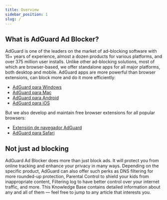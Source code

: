 ```yaml
---
title: Overview
sidebar_position: 1
slug: /
---
```


## What is AdGuard Ad Blocker?

AdGuard is one of the leaders on the market of ad-blocking software with 15+ years of experience, almost a dozen products for various platforms, and over 375 million user installs. Unlike other ad-blocking solutions, most of which are browser-based, we offer standalone apps for all major platforms, both desktop and mobile. AdGuard apps are more powerful than browser extensions, can block more and do it more efficiently:

- [AdGuard para Windows](/adguard-for-windows/features/home-screen)
- [AdGuard para Mac](/adguard-for-mac/features/main)
- [AdGuard para Android](/adguard-for-android/features/protection/ad-blocking)
- [AdGuard para iOS](/adguard-for-ios/features/safari-protection)

But we also develop and maintain free browser extensions for all popular browsers:

- [Extensión de navegador AdGuard](/adguard-browser-extension/availability)
- [AdGuard para Safari](/adguard-for-safari/features/general)

## Not just ad blocking

AdGuard Ad Blocker does more than just block ads. It will protect you from online tracking and enhance your privacy in many ways. Depending on the specific product, AdGuard can also offer such perks as DNS filtering for more rounded-up protection, Parental Control to shield your kids from inappropriate content, Filtering log to have better control over your internet traffic, and more. This Knowledge Base contains detailed information about any and all of them — feel free to jump to any article that interests you.
